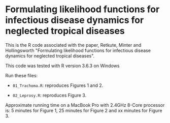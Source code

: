 # Formulating likelihood functions for infectious disease dynamics for neglected tropical diseases


This is the R code associated with the paper,  Retkute, Minter and Hollingsworth "Formulating likelihood functions for infectious disease dynamics for neglected tropical diseases".

This code was tested with R version 3.6.3 on Windows 

Run these files:

- `01_Trachoma.R`: reproduces Figures 1 and 2.

- `02_Leprosy.R`:  reproduces Figure 3.


Approximate running time on a MacBook Pro with 2.4GHz 8-Core processor is: 5 minutes for Figure 1, 25 minutes for Figure 2 and xx minutes for Figure 3.

